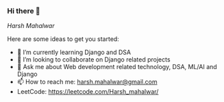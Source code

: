 ### Hi there 👋

*Harsh Mahalwar* 

Here are some ideas to get you started:

- 🌱 I’m currently learning Django and DSA
- 👯 I’m looking to collaborate on Django related projects
- 💬 Ask me about Web development related technology, DSA, ML/AI and Django
- 📫 How to reach me: harsh.mahalwar@gmail.com
- LeetCode: https://leetcode.com/Harsh_mahalwar/
